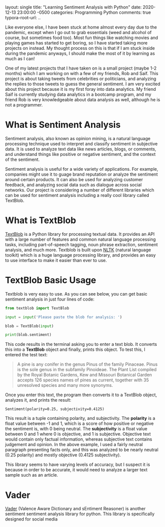 layout: single
title:  "Learning Sentiment Analysis with Python"
date:   2020-12-13 23:00:00 -0500
categories: Programming Python
comments: true
typora-root-url: ..

Like everyone else, I have been stuck at home almost every day due to the pandemic, except when I go out to grab essentials (weed and alcohol of course, but sometimes food too). Most fun things like watching movies and playing games has started to get boring, so I have started taking more projects on instead. My thought process on this is that if I am stuck inside during the pandemic anyways, I should make the most of it by learning as much as I can!

One of my latest projects that I have taken on is a small project (maybe 1-2 months) which I am working on with a few of my friends, Rob and Saif. This project is about taking tweets from celebrities or politicians, and analyzing the replies to those tweets to guess the general sentiment. I am very excited about this project because it is my first foray into data analytics. My friend Saif is currently studying data analytics in a bootcamp program, and my friend Rob is very knowledgeable about data analysis as well, although he is not a programmer. 

# What is Sentiment Analysis

Sentiment analysis, also known as opinion mining, is a natural language processing technique used to interpret and classify sentiment in subjective data. It is used to analyze text data like news articles, blogs, or comments, and understand things like positive or negative sentiment, and the context of the sentiment.

Sentiment analysis is useful for a wide variety of applications. For example, companies might use it to guage brand reputation or analyze the sentiment around certain products. It can also be used for analyzing customer feedback, and analyzing social data such as dialogue across social networks. Our project is considering a number of different libraries which can be used for sentiment analysis including a really cool library called TextBlob.

# What is TextBlob

[TextBlob](https://textblob.readthedocs.io/en/dev/) is a Python library for processing textual data. It provides an API with a large number of features and common natural language processing tasks, including part-of-speech tagging, noun phrase extraction, sentiment analysis, and much more. Textblob is built upon [NLTK](https://www.nltk.org) (natural language toolkit) which is a huge language processing library, and provides an easy to use interface to make it easier than ever to use.

# TextBlob Basic Usage

Textblob is very easy to use. As you can see below, you can get basic sentiment analysis in just four lines of code:

```python
from textblob import TextBlob

input = input('Please paste the blob for analysis: ')

blob = TextBlob(input)

print(blob.sentiment)
```

This code results in the terminal asking you to enter a text blob. It converts this into a **TextBlob** object and finally, prints this object. To test this, I entered the test text:

> A pine is any conifer in the genus Pinus of the family Pinaceae. Pinus is the sole genus in the subfamily Pinoideae. The Plant List compiled by the Royal Botanic Gardens, Kew and Missouri Botanical Garden accepts 126 species names of pines as current, together with 35 unresolved species and many more synonyms.

Once you enter this text, the program then converts it to a TextBlob object, analyzes it, and prints the result:

```
Sentiment(polarity=0.25, subjectivity=0.4125)
```

This result is a tuple containing polarity, and subjectivity. The **polarity** is a float value between -1 and 1, which is a score of how positive or negative the sentiment is, with 0 being neutral. The **subjectivity** is a float value between 0 and 1 where 0 is objective, and 1 is subjective. Objective text would contain only factual information, whereas subjective text contains judgement and opinion. In the above example, I used a fairly neutral paragraph presenting facts only, and this was analyzed to be nearly neutral (0.25 polarity) and mostly objective (0.4125 subjectivity). 

This library seems to have varying levels of accuracy, but I suspect it is because in order to be accurate, it would need to analyze a larger text sample such as an article. 

# Vader

[Vader](https://pypi.org/project/vaderSentiment/) (Valence Aware Dictionary and sEntiment Reasoner) is another sentiment  sentiment analysis library for python. This library is specifically designed for social media 

